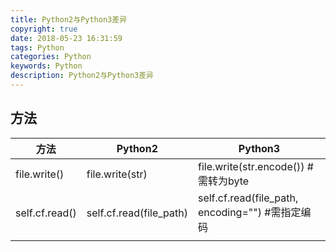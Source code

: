 ```yaml
---
title: Python2与Python3差异
copyright: true
date: 2018-05-23 16:31:59
tags: Python
categories: Python
keywords: Python
description: Python2与Python3差异
---
```


## 方法

| 方法             | Python2                 | Python3                                  |
| -------------- | ----------------------- | ---------------------------------------- |
| file.write()   | file.write(str)         | file.write(str.encode()) # 需转为byte       |
| self.cf.read() | self.cf.read(file_path) | self.cf.read(file_path, encoding="") #需指定编码 |
|                |                         |                                          |

